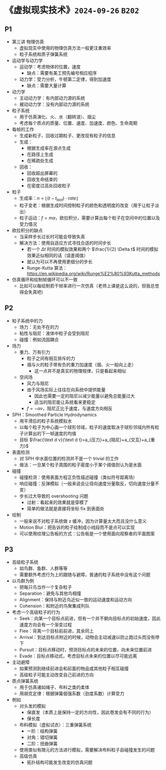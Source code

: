 # 《虚拟现实技术》`2024-09-26` `B202`

## P1

- 第三讲 物理仿真
  - 虚拟现实中使用的物理仿真方法一般更注重效率
  - 粒子系统和质子弹簧系统
- 运动学与动力学
  - 运动学：考虑物体的位置，速度
    - 缺点：需要有美工预先编号相应程序
  - 动力学：受力分析，牛顿第二定律，得到加速度
    - 缺点：需要大量计算
- 动力学
  - 主动动力学：有内部动力源的系统
  - 被动动力学：没有内部动力源的系统
- 粒子系统
  - 用于仿真演化、火、水（翻转浪）、烟尘
  - 考虑每个质点的质量、位置、速度、加速度、颜色、生命周期
- 每帧的工作
  - 生成新粒子、回收过期粒子、更改现有粒子的信息
  - 生成：
    - 根据生成率在源点生成
    - 在路径上生成
    - 在稀疏处生成
  - 回收：
    - 回收超出屏幕的
    - 回收生命结束的
    - 在密度过高处回收粒子
- 粒子
  - 生成率：$n=\left\lfloor\right(t-t_{last})\cdot rate\rfloor$
  - 粒子变老：根据生成时间控制粒子的颜色和透明度的改变（用于让粒子淡出）
  - 粒子运动：$f=ma$，欧拉积分，需要计算出每个粒子在空间中的位置以及受力情况
- 欧拉积分的缺点
  - 当采样步长过长时可能会导致失真
  - 解决方法：使用自适应方式寻找合适的时间步长
    - 若一个 $\Delta t$ 时间的模拟效果和两个 $\frac{1}{2} \Delta t$ 时间的模拟效果近似相同的话（误差阈值）
    - 就认为可以不再使用更细分的步长
    - Runge-Kutta 算法：https://en.wikipedia.org/wiki/Runge%E2%80%93Kutta_methods
- 仿真循环和绘制帧循环可以不一致
  - 比如可以每绘制若干帧率进行一次仿真（老师上课是这么说的，但我总觉得会失真吧）

## P2

- 粒子系统中的力
  - 场力：无处不在的力
  - 粘性与阻尼：液体中粒子会受到阻尼
  - 碰撞：例如流固耦合
- 场力
  - 重力、万有引力
    - 粒子之间有相互排斥的力
    - 烟与火的粒子带有负的重力加速度（烟、火一般向上走）
      - 这一点并不是真实的物理规律，只是看起来相似
  - 空间场
    - 风力与阻尼
    - 由于风场实际上往往在向系统中提供能量
      - 因此也需要一定的阻尼以减少能量以避免总能量过大
      - 适当的阻尼能让系统看来更稳定
    - $f=-\alpha v$，阻尼正比于速度，与速度方向相反
- SPH：Smoothed Particle Hydrodynamics
  - 用平滑后的粒子系统模拟水
  - 以每个粒子为中心画一个球形邻域，粒子的速度取决于球形邻域内所有粒子计算出的下一帧速度的均值
  - 目标 $\frac{\text d v}{\text d t}=a_{压力}+a_{阻尼}+a_{交互}+a_{重力}$
- 表面检测
  - 对 SPH 中水面位置的检测并不是一个 trivial 的工作
  - 做法：一旦某个粒子周围的粒子密度小于某个阈值则认为是水面
- 碰撞
  - 碰撞检测：使用表面方程正负性描述碰撞（类似符号距离场）
  - 响应碰撞：反弹模拟（一般来说会让径向速度分量取反，切向速度分量不变）
  - 步长过大导致的 overshooting 问题
    - 过射：看起来的效果就是穿模了
    - 简单的做法就是直接将坐标 fix 到表面处
- 绘制
  - 一般来说不对粒子系统做 z 缓冲，因为计算量太大而且没什么意义
  - Motion Blur：把告诉的粒子绘制成小线段而不是点可以实现
  - 可以使用纹理公告板的方式：公告板是一个使用面向观察者的平面图案

## P3

- 高级粒子系统
  - 如鸟群、鱼群、人群等等
  - 需要额外考虑行为上的跟随与避障，普通的粒子系统中没有这个问题
- 以鸟群为例
  - 把每只鸟当作一个复杂粒子
  - Separation：避免与其他鸟相撞
  - Alignment：保持与附近鸟近似一致的运动速度和运动方向
  - Cohension：和附近的鸟聚集成列队
- 考虑一个高级粒子的行为
  - Seek：向某一个目标点前进，但有一个并不朝向目标点的初始速度，因此速度方向会有一个渐变过程
  - Flee：背离一个目标前前进，其余同上
  - Arrival：到达目标点附近的时候，动物会主动减速以防止跑过头而没有停下
  - Pursuit：目标点移动时，预测目标点的未来的位置，向未来位置前进
  - Evade：目标点移动式，考虑目标点未来的位置以尽可能远离
- 主动避障
  - 如果预测到继续前进会和前面的物品或其他粒子相互碰撞
  - 高级粒子可能主动改变自己前进的方向
- 质点弹簧系统
  - 用于仿真诸如绳子、布料之类的柔体
  - 用胡克定律：根据弹簧倔强系数（劲度系数）计算受力
- 例如
  - 对头发的模拟
    - 保直发（本质上是保持一定的方向性，因此卷发会有不同的行为）
    - 保长度
  - 布料模拟（虚拟试衣）：三重弹簧系统
    - 一阶：结构弹簧
    - 对角：错切弹簧
    - 二阶：扭曲弹簧
  - 使用类似有限元的方法进行模拟，需要解决布料粒子自碰撞发生的问题
  - 高级仿真
    - 拓扑结构可能发生改变的仿真问题

